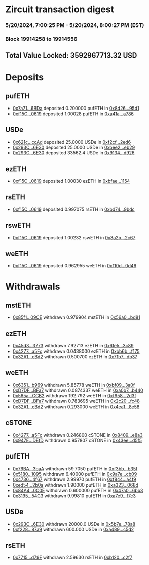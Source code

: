 # Zircuit transaction digest
### 5/20/2024, 7:00:25 PM - 5/20/2024, 8:00:27 PM (EST)
### Block 19914258 to 19914556

## Total Value Locked: 3592967713.32 USD

# Deposits
## pufETH
- [0x7a71...6BDa](https://etherscan.io/address/0x7a716f52C0ab105Ac3C6D75d0163a62e4d876BDa) deposited 0.200000 pufETH in [0x8d26...95d1](https://etherscan.io/tx/0x7a716f52C0ab105Ac3C6D75d0163a62e4d876BDa)
- [0xf15C...0619](https://etherscan.io/address/0xf15CE6e0d3197fF607158BAC8a1624e548d60619) deposited 1.00028 pufETH in [0xa41a...a786](https://etherscan.io/tx/0xf15CE6e0d3197fF607158BAC8a1624e548d60619)
## USDe
- [0x621c...ccAd](https://etherscan.io/address/0x621c1C62c4D36b7435B9C78a5905726F6783ccAd) deposited 25.0000 USDe in [0xf2cf...2ed6](https://etherscan.io/tx/0x621c1C62c4D36b7435B9C78a5905726F6783ccAd)
- [0x293C...6E30](https://etherscan.io/address/0x293C6937D8D82e05B01335F7B33FBA0c8e256E30) deposited 25.0000 USDe in [0xbee2...eb29](https://etherscan.io/tx/0x293C6937D8D82e05B01335F7B33FBA0c8e256E30)
- [0x293C...6E30](https://etherscan.io/address/0x293C6937D8D82e05B01335F7B33FBA0c8e256E30) deposited 33562.4 USDe in [0x9134...d926](https://etherscan.io/tx/0x293C6937D8D82e05B01335F7B33FBA0c8e256E30)
## ezETH
- [0xf15C...0619](https://etherscan.io/address/0xf15CE6e0d3197fF607158BAC8a1624e548d60619) deposited 1.00030 ezETH in [0xbfae...1154](https://etherscan.io/tx/0xf15CE6e0d3197fF607158BAC8a1624e548d60619)
## rsETH
- [0xf15C...0619](https://etherscan.io/address/0xf15CE6e0d3197fF607158BAC8a1624e548d60619) deposited 0.997075 rsETH in [0xbd74...9bdc](https://etherscan.io/tx/0xf15CE6e0d3197fF607158BAC8a1624e548d60619)
## rswETH
- [0xf15C...0619](https://etherscan.io/address/0xf15CE6e0d3197fF607158BAC8a1624e548d60619) deposited 1.00232 rswETH in [0x3a2b...2c67](https://etherscan.io/tx/0xf15CE6e0d3197fF607158BAC8a1624e548d60619)
## weETH
- [0xf15C...0619](https://etherscan.io/address/0xf15CE6e0d3197fF607158BAC8a1624e548d60619) deposited 0.962955 weETH in [0x110d...0d46](https://etherscan.io/tx/0xf15CE6e0d3197fF607158BAC8a1624e548d60619)
# Withdrawals
## mstETH
- [0x85f1...09CE](https://etherscan.io/address/0x85f161e0d19E13b56e4118F2eFf6F3347E7209CE) withdrawn 0.979904 mstETH in [0x56a0...bd81](https://etherscan.io/tx/0x85f161e0d19E13b56e4118F2eFf6F3347E7209CE)
## ezETH
- [0x45d3...3773](https://etherscan.io/address/0x45d3730A8F811519f3CC310d54FFc4D2142b3773) withdrawn 7.92713 ezETH in [0x6fe5...3c89](https://etherscan.io/tx/0x45d3730A8F811519f3CC310d54FFc4D2142b3773)
- [0x4277...a5Fc](https://etherscan.io/address/0x4277C5b2FE839Ff472AF9F0D976823268549a5Fc) withdrawn 0.0438000 ezETH in [0xbb6b...f175](https://etherscan.io/tx/0x4277C5b2FE839Ff472AF9F0D976823268549a5Fc)
- [0x32A1...cBd2](https://etherscan.io/address/0x32A1f6a79584Ce2d39cD1e03320372d8E17FcBd2) withdrawn 0.500700 ezETH in [0x71b7...db37](https://etherscan.io/tx/0x32A1f6a79584Ce2d39cD1e03320372d8E17FcBd2)
## weETH
- [0x6351...b969](https://etherscan.io/address/0x6351658CB0a6e69FCC061AB2EEFe5884E004b969) withdrawn 5.85778 weETH in [0xbf09...3a0f](https://etherscan.io/tx/0x6351658CB0a6e69FCC061AB2EEFe5884E004b969)
- [0xD7DF...BFa7](https://etherscan.io/address/0xD7DF7E085214743530afF339aFC420c7c720BFa7) withdrawn 0.0874337 weETH in [0xa0b7...b440](https://etherscan.io/tx/0xD7DF7E085214743530afF339aFC420c7c720BFa7)
- [0x565a...CCB2](https://etherscan.io/address/0x565a65432Ca44A999eB7217815D58594a559CCB2) withdrawn 192.792 weETH in [0xf958...2d3f](https://etherscan.io/tx/0x565a65432Ca44A999eB7217815D58594a559CCB2)
- [0xD7DF...BFa7](https://etherscan.io/address/0xD7DF7E085214743530afF339aFC420c7c720BFa7) withdrawn 0.783695 weETH in [0x2c20...fc48](https://etherscan.io/tx/0xD7DF7E085214743530afF339aFC420c7c720BFa7)
- [0x32A1...cBd2](https://etherscan.io/address/0x32A1f6a79584Ce2d39cD1e03320372d8E17FcBd2) withdrawn 0.293000 weETH in [0x4ea1...8e58](https://etherscan.io/tx/0x32A1f6a79584Ce2d39cD1e03320372d8E17FcBd2)
## cSTONE
- [0x4277...a5Fc](https://etherscan.io/address/0x4277C5b2FE839Ff472AF9F0D976823268549a5Fc) withdrawn 0.246800 cSTONE in [0x8409...e8a3](https://etherscan.io/tx/0x4277C5b2FE839Ff472AF9F0D976823268549a5Fc)
- [0x947E...DEfD](https://etherscan.io/address/0x947E64e13A0256A87f14AaD29b519bB948d0DEfD) withdrawn 0.957807 cSTONE in [0x43ee...d5f5](https://etherscan.io/tx/0x947E64e13A0256A87f14AaD29b519bB948d0DEfD)
## pufETH
- [0x76BA...3baA](https://etherscan.io/address/0x76BAeAc163A1072FBc19F85CDD53008B6bce3baA) withdrawn 59.7050 pufETH in [0xf3bb...b35f](https://etherscan.io/tx/0x76BAeAc163A1072FBc19F85CDD53008B6bce3baA)
- [0x5180...1095](https://etherscan.io/address/0x518085c12eA5F125E28575F862f33eDB155c1095) withdrawn 6.40000 pufETH in [0x9a7e...cb09](https://etherscan.io/tx/0x518085c12eA5F125E28575F862f33eDB155c1095)
- [0x4736...4f67](https://etherscan.io/address/0x4736e11095ed61A6FAb3cf96C42A9Ff58B794f67) withdrawn 2.99970 pufETH in [0xf844...a4f9](https://etherscan.io/tx/0x4736e11095ed61A6FAb3cf96C42A9Ff58B794f67)
- [0xed54...2b0a](https://etherscan.io/address/0xed547776687bED75197CdfF619923353d35D2b0a) withdrawn 1.90000 pufETH in [0xa323...068d](https://etherscan.io/tx/0xed547776687bED75197CdfF619923353d35D2b0a)
- [0x84A4...0C0E](https://etherscan.io/address/0x84A442590f096ccA4207cF39e04F445d9cc80C0E) withdrawn 0.600000 pufETH in [0x47a0...6bb3](https://etherscan.io/tx/0x84A442590f096ccA4207cF39e04F445d9cc80C0E)
- [0x3195...54C3](https://etherscan.io/address/0x3195B3b40f687D74b91b394370fD8Ee4D77354C3) withdrawn 9.99810 pufETH in [0xa7e9...f7c3](https://etherscan.io/tx/0x3195B3b40f687D74b91b394370fD8Ee4D77354C3)
## USDe
- [0x293C...6E30](https://etherscan.io/address/0x293C6937D8D82e05B01335F7B33FBA0c8e256E30) withdrawn 20000.0 USDe in [0x5b7e...78a8](https://etherscan.io/tx/0x293C6937D8D82e05B01335F7B33FBA0c8e256E30)
- [0xf228...87a9](https://etherscan.io/address/0xf228183ddE65B6A36f5382693636c2ddAADb87a9) withdrawn 600.000 USDe in [0xa489...c5d2](https://etherscan.io/tx/0xf228183ddE65B6A36f5382693636c2ddAADb87a9)
## rsETH
- [0x7715...d79F](https://etherscan.io/address/0x77158DAB6bAceE69a66218FDd295C8fD3D78d79F) withdrawn 2.59630 rsETH in [0xb120...c2f7](https://etherscan.io/tx/0x77158DAB6bAceE69a66218FDd295C8fD3D78d79F)
